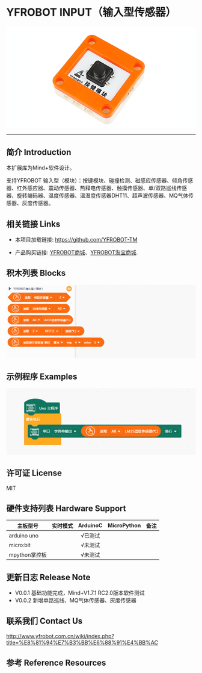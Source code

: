 # YFROBOT INPUT（输入型传感器）

![](./arduinoC/_images/featured.png)

---------------------------------------------------------

## 简介 Introduction

本扩展库为Mind+软件设计。

支持YFROBOT 输入型（模块）：按键模块、碰撞检测、磁感应传感器、倾角传感器、红外感应器、震动传感器、热释电传感器、触摸传感器、单/双路巡线传感器、旋转编码器、温度传感器、温湿度传感器DHT11、超声波传感器、MQ气体传感器、灰度传感器。


## 相关链接 Links
* 本项目加载链接: https://github.com/YFROBOT-TM

* 产品购买链接: [YFROBOT商城](https://www.yfrobot.com/)、[YFROBOT淘宝商城](https://yfrobot.taobao.com/).


## 积木列表 Blocks
![](./arduinoC/_images/blocks.png)


## 示例程序 Examples
![](./arduinoC/_images/example.png)


## 许可证 License
MIT


## 硬件支持列表 Hardware Support
主板型号                | 实时模式    | ArduinoC   | MicroPython    | 备注
------------------ | :----------: | :----------: | :---------: | -----
arduino uno        |             |       √已测试       |             | 
micro:bit        |             |       √未测试       |             | 
mpython掌控板        |             |        √未测试      |             | 


## 更新日志 Release Note
* V0.0.1  基础功能完成，Mind+V1.7.1 RC2.0版本软件测试
* V0.0.2  新增单路巡线、MQ气体传感器、灰度传感器


## 联系我们 Contact Us
http://www.yfrobot.com.cn/wiki/index.php?title=%E8%81%94%E7%B3%BB%E6%88%91%E4%BB%AC


## 参考 Reference Resources
